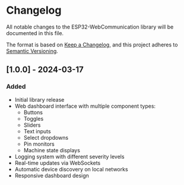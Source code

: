 # Changelog

All notable changes to the ESP32-WebCommunication library will be documented in this file.

The format is based on [Keep a Changelog](https://keepachangelog.com/en/1.0.0/),
and this project adheres to [Semantic Versioning](https://semver.org/spec/v2.0.0.html).

## [1.0.0] - 2024-03-17

### Added

- Initial library release
- Web dashboard interface with multiple component types:
  - Buttons
  - Toggles
  - Sliders
  - Text inputs
  - Select dropdowns
  - Pin monitors
  - Machine state displays
- Logging system with different severity levels
- Real-time updates via WebSockets
- Automatic device discovery on local networks
- Responsive dashboard design
